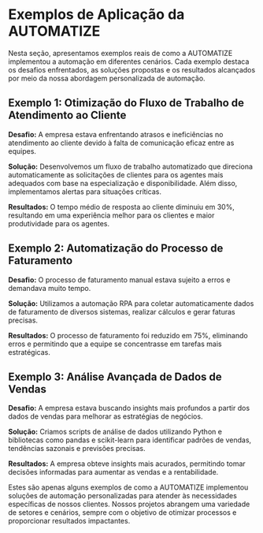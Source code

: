 # Exemplos de Aplicação da AUTOMATIZE

Nesta seção, apresentamos exemplos reais de como a AUTOMATIZE implementou a automação em diferentes cenários. Cada exemplo destaca os desafios enfrentados, as soluções propostas e os resultados alcançados por meio da nossa abordagem personalizada de automação.

## Exemplo 1: Otimização do Fluxo de Trabalho de Atendimento ao Cliente

**Desafio:** A empresa estava enfrentando atrasos e ineficiências no atendimento ao cliente devido à falta de comunicação eficaz entre as equipes.

**Solução:** Desenvolvemos um fluxo de trabalho automatizado que direciona automaticamente as solicitações de clientes para os agentes mais adequados com base na especialização e disponibilidade. Além disso, implementamos alertas para situações críticas.

**Resultados:** O tempo médio de resposta ao cliente diminuiu em 30%, resultando em uma experiência melhor para os clientes e maior produtividade para os agentes.

## Exemplo 2: Automatização do Processo de Faturamento

**Desafio:** O processo de faturamento manual estava sujeito a erros e demandava muito tempo.

**Solução:** Utilizamos a automação RPA para coletar automaticamente dados de faturamento de diversos sistemas, realizar cálculos e gerar faturas precisas.

**Resultados:** O processo de faturamento foi reduzido em 75%, eliminando erros e permitindo que a equipe se concentrasse em tarefas mais estratégicas.

## Exemplo 3: Análise Avançada de Dados de Vendas

**Desafio:** A empresa estava buscando insights mais profundos a partir dos dados de vendas para melhorar as estratégias de negócios.

**Solução:** Criamos scripts de análise de dados utilizando Python e bibliotecas como pandas e scikit-learn para identificar padrões de vendas, tendências sazonais e previsões precisas.

**Resultados:** A empresa obteve insights mais acurados, permitindo tomar decisões informadas para aumentar as vendas e a rentabilidade.

Estes são apenas alguns exemplos de como a AUTOMATIZE implementou soluções de automação personalizadas para atender às necessidades específicas de nossos clientes. Nossos projetos abrangem uma variedade de setores e cenários, sempre com o objetivo de otimizar processos e proporcionar resultados impactantes.
